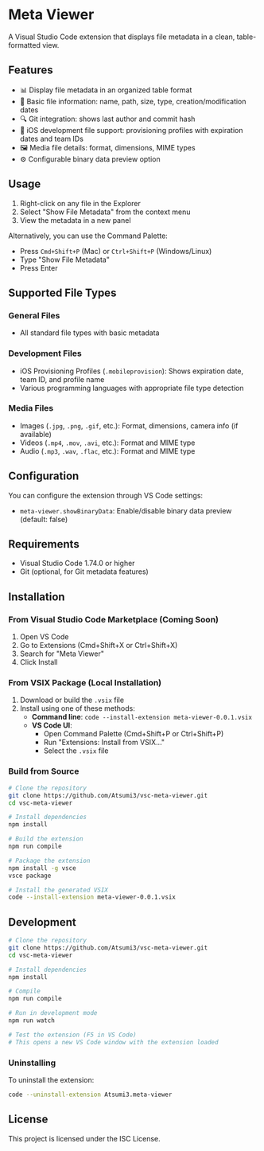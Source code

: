# Meta Viewer

A Visual Studio Code extension that displays file metadata in a clean, table-formatted view.

## Features

- 📊 Display file metadata in an organized table format
- 📁 Basic file information: name, path, size, type, creation/modification dates
- 🔍 Git integration: shows last author and commit hash
- 📱 iOS development file support: provisioning profiles with expiration dates and team IDs
- 🖼️ Media file details: format, dimensions, MIME types
- ⚙️ Configurable binary data preview option

## Usage

1. Right-click on any file in the Explorer
2. Select "Show File Metadata" from the context menu
3. View the metadata in a new panel

Alternatively, you can use the Command Palette:
- Press `Cmd+Shift+P` (Mac) or `Ctrl+Shift+P` (Windows/Linux)
- Type "Show File Metadata"
- Press Enter

## Supported File Types

### General Files
- All standard file types with basic metadata

### Development Files
- iOS Provisioning Profiles (`.mobileprovision`): Shows expiration date, team ID, and profile name
- Various programming languages with appropriate file type detection

### Media Files
- Images (`.jpg`, `.png`, `.gif`, etc.): Format, dimensions, camera info (if available)
- Videos (`.mp4`, `.mov`, `.avi`, etc.): Format and MIME type
- Audio (`.mp3`, `.wav`, `.flac`, etc.): Format and MIME type

## Configuration

You can configure the extension through VS Code settings:

- `meta-viewer.showBinaryData`: Enable/disable binary data preview (default: false)

## Requirements

- Visual Studio Code 1.74.0 or higher
- Git (optional, for Git metadata features)

## Installation

### From Visual Studio Code Marketplace (Coming Soon)

1. Open VS Code
2. Go to Extensions (Cmd+Shift+X or Ctrl+Shift+X)
3. Search for "Meta Viewer"
4. Click Install

### From VSIX Package (Local Installation)

1. Download or build the `.vsix` file
2. Install using one of these methods:
   - **Command line**: `code --install-extension meta-viewer-0.0.1.vsix`
   - **VS Code UI**: 
     - Open Command Palette (Cmd+Shift+P or Ctrl+Shift+P)
     - Run "Extensions: Install from VSIX..."
     - Select the `.vsix` file

### Build from Source

```bash
# Clone the repository
git clone https://github.com/Atsumi3/vsc-meta-viewer.git
cd vsc-meta-viewer

# Install dependencies
npm install

# Build the extension
npm run compile

# Package the extension
npm install -g vsce
vsce package

# Install the generated VSIX
code --install-extension meta-viewer-0.0.1.vsix
```

## Development

```bash
# Clone the repository
git clone https://github.com/Atsumi3/vsc-meta-viewer.git
cd vsc-meta-viewer

# Install dependencies
npm install

# Compile
npm run compile

# Run in development mode
npm run watch

# Test the extension (F5 in VS Code)
# This opens a new VS Code window with the extension loaded
```

### Uninstalling

To uninstall the extension:
```bash
code --uninstall-extension Atsumi3.meta-viewer
```

## License

This project is licensed under the ISC License.
